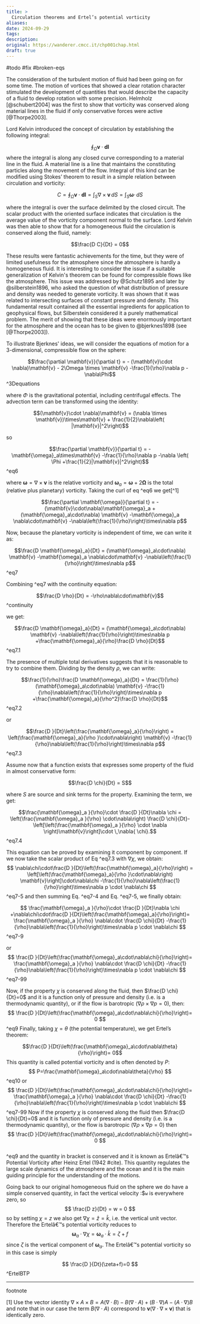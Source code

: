 ```yaml
---
title: >
  Circulation theorems and Ertel’s potential vorticity
aliases: 
date: 2024-09-29
tags: 
description:
original: https://wanderer.cmcc.it/chp001chap.html
draft: true
---
```

#todo #fix #broken-eqs 

The consideration of the turbulent motion of fluid had been going on for some time. The motion of vortices that showed a clear rotation character stimulated the development of quantities that would describe the capacity of a fluid to develop rotation with some precision. Helmholz [@schubert2004] was the first to show that vorticity was conserved along material lines in the fluid if only conservative forces were active [@Thorpe2003].

Lord Kelvin introduced the concept of circulation by establishing the following integral:

$$\oint_\Omega \mathbf{v}\cdot  \mathbf{dl}$$
where the integral is along any closed curve corresponding to a material line in the fluid. A material line is a line that maintains the constituting particles along the movement of the flow. Integral of this kind can be modified using Stokes’ theorem to result in a simple relation between circulation and vorticity:

$$C=\oint_\Omega \mathbf{v}\cdot  \mathbf{dl} = \int_S \nabla\times\mathbf{v}\, dS = \int_S \mathbf{\omega}\cdot \, dS$$

where the integral is over the surface delimited by the closed circuit. The scalar product with the oriented surface indicates that circulation is the average value of the vorticity component normal to the surface. Lord Kelvin was then able to show that for a homogeneous fluid the circulation is conserved along the fluid, namely:

$$\frac{D C}{Dt} = 0$$

These results were fantastic achievements for the time, but they were of limited usefulness for the atmosphere since the atmosphere is hardly a homogeneous fluid. It is interesting to consider the issue if a suitable generalization of Kelvin's theorem can be found for compressible flows like the atmosphere. This issue was addressed by @Schutz1895 and later by @silberstein1896, who asked the question of what distribution of pressure and density was needed to generate vorticity. It was shown that it was related to intersecting surfaces of constant pressure and density. This fundamental result contained all the essential ingredients for application to geophysical flows, but Silberstein considered it a purely mathematical problem. The merit of showing that these ideas were enormously important for the atmosphere and the ocean has to be given to @bjerknes1898 (see [@Thorpe2003]).

To illustrate Bjerknes' ideas, we will consider the equations of motion for a 3-dimensional, compressible flow on the sphere:

$$\frac{\partial \mathbf{v}}{\partial t} = - (\mathbf{v}\cdot \nabla)\mathbf{v} - 2\Omega \times \mathbf{v} -\frac{1}{\rho}\nabla p - \nabla\Phi$$ ^3Dequations

where $\Phi$ is the gravitational potential, including centrifugal effects. The advection term can be transformed using the identity:

$$(\mathbf{v}\cdot \nabla)\mathbf{v} = (\nabla \times \mathbf{v})\times\mathbf{v} + \frac{1}{2}\nabla\left( |\mathbf{v}|^2\right)$$

so

$$\frac{\partial \mathbf{v}}{\partial t} = -\mathbf{\omega}_a\times\mathbf{v} -\frac{1}{\rho}\nabla p -\nabla \left( \Phi +\frac{1}{2}|\mathbf{v}|^2\right)$$ ^eq6

where $\mathbf{\omega} = \nabla\times\mathbf{v}$ is the relative vorticity and $\mathbf{\omega}_a = \mathbf{\omega} + 2\mathbf{\Omega}$ is the total (relative plus planetary) vorticity. Taking the curl of eq ^eq6 we get[^1]

$$\frac{\partial \mathbf{\omega}}{\partial t} = -(\mathbf{v}\cdot\nabla)\mathbf{\omega}_a +(\mathbf{\omega}_a\cdot\nabla) \mathbf{v} -\mathbf{\omega}_a \nabla\cdot\mathbf{v} -\nabla\left(\frac{1}{\rho}\right)\times\nabla p$$

Now, because the planetary vorticity is independent of time, we can write it as:

$$\frac{D \mathbf{\omega}_a}{Dt} = (\mathbf{\omega}_a\cdot\nabla) \mathbf{v} -\mathbf{\omega}_a \nabla\cdot\mathbf{v} -\nabla\left(\frac{1}{\rho}\right)\times\nabla p$$ ^eq7

Combining ^eq7 with the continuity equation:

$$\frac{D \rho}{Dt} = -\rho\nabla\cdot\mathbf{v}$$ ^continuity

we get:

$$\frac{D \mathbf{\omega}_a}{Dt} = (\mathbf{\omega}_a\cdot\nabla) \mathbf{v}  -\nabla\left(\frac{1}{\rho}\right)\times\nabla p +\frac{\mathbf{\omega}_a}{\rho}\frac{D \rho}{Dt}$$ ^eq7.1

The presence of multiple total derivatives suggests that it is reasonable to try to combine them. Dividing by the density $\rho$, we can write:

$$\frac{1}{\rho}\frac{D \mathbf{\omega}_a}{Dt} = \frac{1}{\rho}(\mathbf{\omega}_a\cdot\nabla) \mathbf{v}  -\frac{1}{\rho}\nabla\left(\frac{1}{\rho}\right)\times\nabla p +\frac{\mathbf{\omega}_a}{\rho^2}\frac{D \rho}{Dt}$$ ^eq7.2

or

$$\frac{D }{Dt}\left(\frac{\mathbf{\omega}_a}{\rho}\right) = \left(\frac{\mathbf{\omega}_a}{\rho }\cdot\nabla\right) \mathbf{v}  -\frac{1}{\rho}\nabla\left(\frac{1}{\rho}\right)\times\nabla p$$ ^eq7.3

Assume now that a function exists that expresses some property of the fluid in almost conservative form:

$$\frac{D \chi}{Dt} = S$$

where $S$ are source and sink terms for the property. Examining the term, we get:

$$\frac{\mathbf{\omega}_a }{\rho}\cdot \frac{D }{Dt}\nabla \chi = \left(\frac{\mathbf{\omega}_a }{\rho} \cdot\nabla\right) \frac{D  \chi}{Dt}- \left[\left(\frac{\mathbf{\omega}_a }{\rho} \cdot \nabla \right)\mathbf{v}\right]\cdot \,\nabla{ \chi}.$$ ^eq7.4

This equation can be proved by examining it component by component. If we now take the scalar product of Eq ^eq7.3 with $\nabla \chi$, we obtain:
$$
\nabla\chi\cdot\frac{D }{Dt}\left(\frac{\mathbf{\omega}_a}{\rho}\right) = \left[\left(\frac{\mathbf{\omega}_a}{\rho }\cdot\nabla\right) \mathbf{v}\right]\cdot\nabla\chi  -\frac{1}{\rho}\nabla\left(\frac{1}{\rho}\right)\times\nabla p \cdot \nabla\chi
$$ 
 ^eq7-5
and then summing Eq. ^eq7-4 and Eq. ^eq7-5, we finally obtain:

$$
\frac{\mathbf{\omega}_a }{\rho}\cdot \frac{D }{Dt}\nabla \chi +\nabla\chi\cdot\frac{D }{Dt}\left(\frac{\mathbf{\omega}_a}{\rho}\right)= \frac{\mathbf{\omega}_a }{\rho} \nabla\cdot \frac{D  \chi}{Dt}
-\frac{1}{\rho}\nabla\left(\frac{1}{\rho}\right)\times\nabla p \cdot \nabla\chi
$$ 
^eq7-9

or
$$
\frac{D }{Dt}\left(\frac{\mathbf{\omega}_a\cdot\nabla\chi}{\rho}\right)= \frac{\mathbf{\omega}_a }{\rho} \nabla\cdot \frac{D  \chi}{Dt}
-\frac{1}{\rho}\nabla\left(\frac{1}{\rho}\right)\times\nabla p \cdot \nabla\chi
$$ ^eq7-99

Now, if the property $\chi$ is conserved along the fluid, then $\frac{D \chi}{Dt}=0$ and it is a function only of pressure and density (i.e. is a thermodynamic quantity), or if the flow is barotropic ($\nabla \rho \times \nabla p =0$), then:
$$
\frac{D }{Dt}\left(\frac{\mathbf{\omega}_a\cdot\nabla\chi}{\rho}\right)= 0
$$ ^eq9
Finally, taking $\chi=\theta$ (the potential temperature), we get Ertel’s theorem:

$$\frac{D }{Dt}\left(\frac{\mathbf{\omega}_a\cdot\nabla\theta}{\rho}\right)= 0$$
This quantity is called potential vorticity and is often denoted by $P$:
$$
P=\frac{\mathbf{\omega}_a\cdot\nabla\theta}{\rho}
$$
^eq10
or
$$
   \frac{D }{Dt}\left(\frac{\mathbf{\omega}_a\cdot\nabla\chi}{\rho}\right)= \frac{\mathbf{\omega}_a }{\rho} \nabla\cdot \frac{D  \chi}{Dt}
     -\frac{1}{\rho}\nabla\left(\frac{1}{\rho}\right)\times\nabla p \cdot \nabla\chi
$$
 ^eq7-99
Now if the property $\chi$ is conserved along the fluid then $\frac{D \chi}{Dt}=0$ and it is function only of pressure and
density (i.e. is a thermodynamic quantity), or the flow is barotropic
($\nabla \rho \times \nabla p =0$) then
$$
   \frac{D }{Dt}\left(\frac{\mathbf{\omega}_a\cdot\nabla\chi}{\rho}\right)= 0
$$  
 ^eq9
and the quantity in bracket is conserved and it is known as Ertelâ€™s
Potential Vorticity after Heinz Ertel (1942 #cite).
This quantity regulates the large scale dynamics of the atmosphere and the ocean and it is the main guiding principle for the understanding of the motions.

Going back to our original homogeneous fluid on the sphere we do have a simple conserved quantity, in fact the vertical velocity :$`w` is
everywhere zero, so
$$
\frac{D z}{Dt} = w = 0
$$
so by setting $\chi = z$ we also get $\nabla \chi = \hat{z}=\hat{k}$, i.e. the vertical unit vector.
Therefore the Ertelâ€™s potential vorticity reduces to
$$
 \mathbf{\omega}_a \cdot \nabla\chi=\mathbf{\omega}_a \cdot \hat{k} = \zeta + f
$$
since $\zeta$ is the vertical component of $\mathbf{\omega}_a$. The Ertelâ€™s potential vorticity so in this
case is simply

$$
   \frac{D }{Dt}(\zeta+f)=0
$$
^ErtelBTP


---
footnote

[1] Use the vector identity $\nabla \times A\times B = A(\nabla\cdot B) -B(\nabla\cdot A) + (B\cdot\nabla)A-(A\cdot\nabla)B$ and note that in our case the term $B(\nabla \cdot A)$ correspond to $\mathbf{v}(\nabla\cdot \nabla\times \mathbf{v})$ that is identically zero.